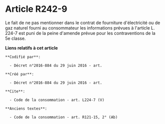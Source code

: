 # Article R242-9

Le fait de ne pas mentionner dans le contrat de fourniture d'électricité ou de gaz naturel fourni au consommateur les
informations prévues à l'article L. 224-7 est puni de la peine d'amende prévue pour les contraventions de la 5e classe.

**Liens relatifs à cet article**

	**Codifié par**:

	  - Décret n°2016-884 du 29 juin 2016 - art.

	**Créé par**:

	  - Décret n°2016-884 du 29 juin 2016 - art.

	**Cite**:

	  - Code de la consommation - art. L224-7 (V)

	**Anciens textes**:

	  - Code de la consommation - art. R121-15, 2° (Ab)
